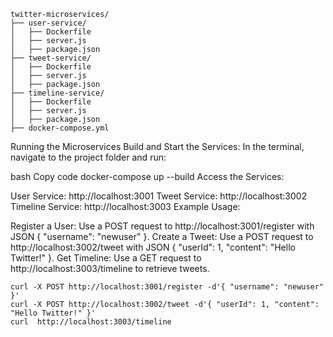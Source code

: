 
```
twitter-microservices/
├── user-service/
│   ├── Dockerfile
│   ├── server.js
│   ├── package.json
├── tweet-service/
│   ├── Dockerfile
│   ├── server.js
│   ├── package.json
├── timeline-service/
│   ├── Dockerfile
│   ├── server.js
│   ├── package.json
├── docker-compose.yml
```

Running the Microservices
Build and Start the Services: In the terminal, navigate to the project folder and run:

bash
Copy code
docker-compose up --build
Access the Services:

User Service: http://localhost:3001
Tweet Service: http://localhost:3002
Timeline Service: http://localhost:3003
Example Usage:

Register a User: Use a POST request to http://localhost:3001/register with JSON { "username": "newuser" }.
Create a Tweet: Use a POST request to http://localhost:3002/tweet with JSON { "userId": 1, "content": "Hello Twitter!" }.
Get Timeline: Use a GET request to http://localhost:3003/timeline to retrieve tweets.

```
curl -X POST http://localhost:3001/register -d'{ "username": "newuser" }'
curl -X POST http://localhost:3002/tweet -d'{ "userId": 1, "content": "Hello Twitter!" }'
curl  http://localhost:3003/timeline
```